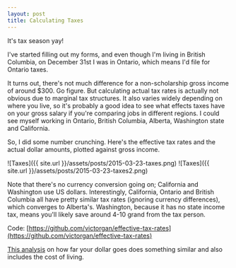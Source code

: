 ```yaml
---
layout: post
title: Calculating Taxes
---
```

It's tax season yay!

I've started filling out my forms, and even though I'm living in British
Columbia, on December 31st I was in Ontario, which means I'd file for Ontario
taxes.

It turns out, there's not much difference for a non-scholarship gross income of
around $300. Go figure. But calculating actual tax rates is actually not obvious
due to marginal tax structures. It also varies widely depending on where you
live, so it's probably a good idea to see what effects taxes have on your gross
salary if you're comparing jobs in different regions. I could see myself working
in Ontario, British Columbia, Alberta, Washington state and California.

So, I did some number crunching. Here's the effective tax rates and the actual
dollar amounts, plotted against gross income.

![Taxes]({{ site.url }}/assets/posts/2015-03-23-taxes.png)
![Taxes]({{ site.url }}/assets/posts/2015-03-23-taxes2.png)

Note that there's no currency conversion going on; California and Washington use
US dollars. Interestingly, California, Ontario and British Columbia all have
pretty similar tax rates (ignoring currency differences), which converges to
Alberta's. Washington, because it has no state income tax, means you'll likely
save around 4-10 grand from the tax person.

Code: [https://github.com/victorgan/effective-tax-rates](https://github.com/victorgan/effective-tax-rates)

[This analysis](http://tgeonetta.com/cost-of-living-vs-salary-best-cities-for-software-developers-and-engineers/)
on how far your dollar goes does something similar and also includes the cost of
living.

